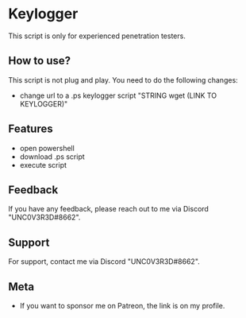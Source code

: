 
# Keylogger
This script is only for experienced penetration testers.

## How to use?

This script is not plug and play. You need to do the following changes:

- change url to a .ps keylogger script "STRING wget (LINK TO KEYLOGGER)"


## Features

- open powershell 
- download .ps script
- execute script



## Feedback

If you have any feedback, please reach out to me via Discord "UNC0V3R3D#8662".






## Support

For support, contact me via  Discord "UNC0V3R3D#8662".


## Meta


- If you want to sponsor me on Patreon, the link is on my profile.


